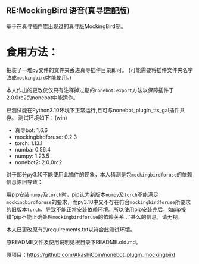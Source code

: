 ## RE:MockingBird 语音(真寻适配版)
基于在真寻插件库出现过的真寻版MockingBird制。

# 食用方法：
把装了一堆py文件的文件夹丢进真寻插件目录即可。
(可能需要将插件文件夹名字改成`mockingbird`才能使用。)

本人作出的更改仅仅只有注释掉过期的`nonebot.export`方法以保障插件于2.0.0rc2的nonebot中能运作。

已测试能在Python3.10环境下正常运行,且可与nonebot_plugin_tts_gal插件共存。
测试环境如下：(win)
* 真寻bot: 1.6.6
* mockingbirdforuse: 0.2.3
* torch: 1.13.1
* numba: 0.56.4
* numpy: 1.23.5
* nonebot2: 2.0.0rc2

对于部分py3.10不能使用此插件的现象，本人猜测是包`mockingbirdforuse`的依赖信息陈旧导致：

用pip安装`numpy`及`torch`时，pip认为新版本`numpy`及`torch`不能满足`mockingbirdforuse`的要求，而py3.10中又不存在符合`mockingbirdforuse`所要求的旧版本`torch`，导致不能正常安装依赖环境。所以使用pip安装完后，如pip报错“pip不能正确处理`mockingbirdforuse`的依赖关系…”甚么的信息，请无视。

本人已更改原有的requirements.txt以符合此测试环境。

原README文件及使用说明见根目录下README.old.md。

原项目：https://github.com/AkashiCoin/nonebot_plugin_mockingbird
